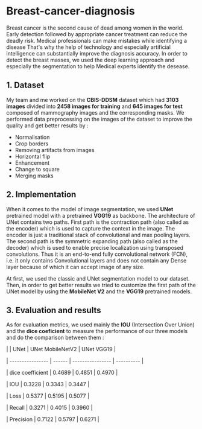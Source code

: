 # Breast-cancer-diagnosis
Breast cancer is the second cause of dead among women in the world. Early detection followed by appropriate cancer treatment can reduce the deadly risk. Medical professionals can make mistakes while identifying a disease That's why the help of technology and especially artificial intelligence can substantially improve the diagnosis accuracy. 
In order to detect the breast masses, we used the deep learning approach and especially the segmentation to help Medical experts identify the desease.

## 1. Dataset
My team and me worked on the **CBIS-DDSM** dataset which had **3103 images** divided into **2458 images for training** and **645 images for test** composed of mammography images and the corresponding masks.
We performed data preprocessing on the images of the dataset to improve the quality and get better results by :

* Normalisation
* Crop borders
* Removing artifacts from images
* Horizontal flip
* Enhancement
* Change to square
* Merging masks

## 2. Implementation
When it comes to the model of image segmentation, we used **UNet** pretrained model with a pretrained **VGG19** as backbone.
The architecture of UNet contains two paths. First path is the contraction path (also called as the encoder) which is used to capture the context in the image. The encoder is just a traditional stack of convolutional and max pooling layers. The second path is the symmetric expanding path (also called as the decoder) which is used to enable precise localization using transposed convolutions. Thus it is an end-to-end fully convolutional network (FCN), i.e. it only contains Convolutional layers and does not contain any Dense layer because of which it can accept image of any size.

At first, we used the classic and UNet segmentation model to our dataset. Then, in order to get better results we tried to customize the first path of the UNet model by using the **MobileNet V2** and the **VGG19** pretrained models.  

## 3. Evaluation and results
As for evaluation metrics, we used mainly the **IOU** (Intersection Over Union) and the **dice coeficient** to measure the performance of our three models and do the comparison between them : 

|                  | UNet   | UNet MobileNetV2 | UNet VGG19 |

| ---------------- | ------ | ---------------- | ---------- |

| dice coefficient | 0.4689 | 0.4851           | 0.4970     |

| IOU              | 0.3228 | 0.3343           | 0.3447     |

| Loss             | 0.5377 | 0.5195           | 0.5077     |

| Recall           | 0.3271 | 0.4015           | 0.3960     |

| Precision        | 0.7122 | 0.5797           | 0.6271     |
